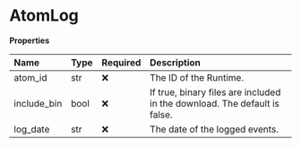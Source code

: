 # AtomLog

**Properties**

| Name        | Type | Required | Description                                                               |
| :---------- | :--- | :------- | :------------------------------------------------------------------------ |
| atom_id     | str  | ❌       | The ID of the Runtime.                                                    |
| include_bin | bool | ❌       | If true, binary files are included in the download. The default is false. |
| log_date    | str  | ❌       | The date of the logged events.                                            |

